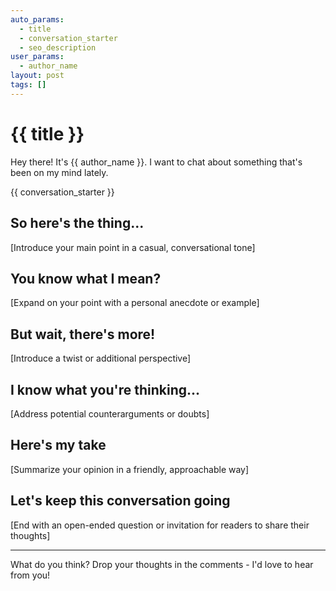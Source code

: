 ```yaml
---
auto_params:
  - title
  - conversation_starter
  - seo_description
user_params:
  - author_name
layout: post
tags: []
---
```


# {{ title }}

Hey there! It's {{ author_name }}. I want to chat about something that's been on my mind lately.

{{ conversation_starter }}

## So here's the thing...

[Introduce your main point in a casual, conversational tone]

## You know what I mean?

[Expand on your point with a personal anecdote or example]

## But wait, there's more!

[Introduce a twist or additional perspective]

## I know what you're thinking...

[Address potential counterarguments or doubts]

## Here's my take

[Summarize your opinion in a friendly, approachable way]

## Let's keep this conversation going

[End with an open-ended question or invitation for readers to share their thoughts]

---

What do you think? Drop your thoughts in the comments - I'd love to hear from you!